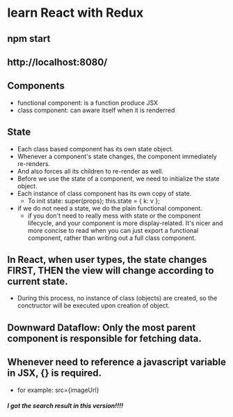 # learn React with Redux

## npm start
## http://localhost:8080/


## Components
- functional component: is a function produce JSX
- class component: can aware itself when it is renderred

## State
- Each class based component has its own state object.
- Whenever a component's state changes, the component immediately re-renders.
- And also forces all its children to re-render as well.
- Before we use the state of a component, we need to initialize the state object.
- Each instance of class component has its own copy of state.
  - To init state: super(props); this.state = { k: v };
- if we do not need a state, we do the plain functional component.
  - if you don't need to really mess with state or the component lifecycle, and your component is more display-related. It's nicer and more concise to read when you can just export a functional component, rather than writing out a full class component.

## In React, when user types, the state changes FIRST, THEN the view will change according to current state. 
- During this process, no instance of class (objects) are created, so the conctructor will be executed upon creation of object.

## Downward Dataflow: Only the most parent component is responsible for fetching data.

## Whenever need to reference a javascript variable in JSX, {} is required.
- for example: src={imageUrl}






##### I got the search result in this version!!!!